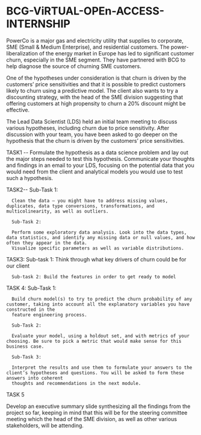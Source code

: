 # BCG-ViRTUAL-OPEn-ACCESS-INTERNSHIP
PowerCo is a major gas and electricity utility that supplies to corporate, SME (Small & Medium Enterprise), and residential customers. 
The power-liberalization of the energy market in Europe has led to significant customer churn, especially in the SME segment. 
They have partnered with BCG to help diagnose the source of churning SME customers.

One of the hypotheses under consideration is that churn is driven by the customers’ price sensitivities and that it is possible to predict customers likely to churn 
using a predictive model. The client also wants to try a discounting strategy, with the head of the SME division suggesting that offering customers at high propensity to 
churn a 20% discount might be effective.

The Lead Data Scientist (LDS) held an initial team meeting to discuss various hypotheses, including churn due to price sensitivity. After discussion with your team, 
you have been asked to go deeper on the hypothesis that the churn is driven by the customers’ price sensitivities. 


TASK1 -- Formulate the hypothesis as a data science problem and lay out the major steps needed to test this hypothesis. Communicate your thoughts and findings in an email 
          to your LDS, focusing on the potential data that you would need from the client and analytical models you would use to test such a hypothesis.
          
TASK2--
      Sub-Task 1:

      Clean the data – you might have to address missing values, duplicates, data type conversions, transformations, and multicolinearity, as well as outliers.

      Sub-Task 2:

      Perform some exploratory data analysis. Look into the data types, data statistics, and identify any missing data or null values, and how often they appear in the data. 
      Visualize specific parameters as well as variable distributions.

TASK3:
      Sub-task 1: Think through what key drivers of churn could be for our client

      Sub-task 2: Build the features in order to get ready to model

TASK 4:
      Sub-Task 1:

      Build churn model(s) to try to predict the churn probability of any customer, taking into account all the explanatory variables you have constructed in the
      feature engineering process.

      Sub-Task 2:

      Evaluate your model, using a holdout set, and with metrics of your choosing. Be sure to pick a metric that would make sense for this business case.

      Sub-Task 3:

      Interpret the results and use them to formulate your answers to the client’s hypotheses and questions. You will be asked to form these answers into coherent 
      thoughts and recommendations in the next module.

TASK 5

  Develop an executive summary slide synthesizing all the findings from the project so far, keeping in mind that this will be for the steering committee meeting 
  which the head of the SME division, as well as other various stakeholders, will be attending.
